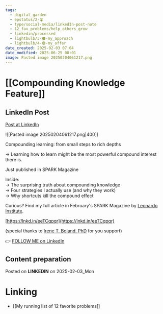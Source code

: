 ```yaml
---
tags:
  - digital_garden
  - epstatus/2-🪴
  - type/social-media/linkedIn-post-note
  - 12_fav_problems/help_others_grow
  - linkedin/processed
  - lightbulb/3-🟠-my_approach
  - lightbulb/4-🟢-my_offer
date_created: 2025-02-03 07:04
date_modified: 2025-06-25 00:01
image: Pasted image 20250204061217.png
---
```

# [[Compounding Knowledge Feature]]

## LinkedIn Post

[Post at LinkedIn](https://www.linkedin.com/posts/sebastiankamilli_compounding-learning-from-small-steps-to-activity-7292074204705812480-cP31?utm_source=share&utm_medium=member_desktop&rcm=ACoAAA1M1pkBgWCYPhT45EpfLiHzViQqRWNCIv4)

![[Pasted image 20250204061217.png|400]]

Compounding learning: from small steps to rich depths  
  
→ Learning how to learn might be the most powerful compound interest there is.  

Just published in SPARK Magazine  
  
Inside:  
→ The surprising truth about compounding knowledge  
→ Four strategies I actually use (and why they work)  
→ Why shortcuts kill the compound effect  
  
Curious? Find my full article in February's SPARK Magazine by [Leonardo Institute](https://www.linkedin.com/company/leonardoinstitute/).  
  
[https://lnkd.in/eeTCqpqr](https://lnkd.in/eeTCqpqr)  

(special thanks to [Irene T. Boland, PhD](https://www.linkedin.com/in/drireneboland/) for you support)

👉 [FOLLOW ME on LinkedIn](https://www.linkedin.com/comm/mynetwork/discovery-see-all?usecase=PEOPLE_FOLLOWS&followMember=sebastiankamilli)

## Content preparation

Posted on **LINKEDIN** on 2025-02-03_Mon

# Linking

+ [[My running list of 12 favorite problems]]
